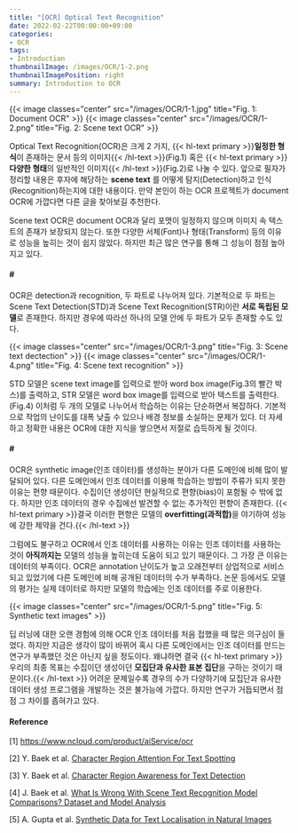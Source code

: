 ```yaml
---
title: "[OCR] Optical Text Recognition"
date: 2022-02-22T00:00:00+09:00
categories:
- OCR
tags:
- Introduction
thumbnailImage: /images/OCR/1-2.png
thumbnailImagePosition: right
summary: Introduction to OCR
---
```

{{< image classes="center" src="/images/OCR/1-1.jpg" title="Fig. 1: Document OCR" >}}
{{< image classes="center" src="/images/OCR/1-2.png" title="Fig. 2: Scene text OCR" >}}

Optical Text Recognition(OCR)은 크게 2 가지, {{< hl-text primary >}}<b>일정한 형식</b>이 존재하는 문서 등의 이미지{{< /hl-text >}}(Fig.1) 혹은 {{< hl-text primary >}}<b>다양한 형태</b>의 일반적인 이미지{{< /hl-text >}}(Fig.2)로 나눌 수 있다. 앞으로 필자가 정리할 내용은 후자에 해당하는 **scene text** 를 어떻게 탐지(Detection)하고 인식(Recognition)하는지에 대한 내용이다. 만약 본인이 하는 OCR 프로젝트가 document OCR에 가깝다면 다른 글을 찾아보길 추천한다.

Scene text OCR은 document OCR과 달리 포맷이 일정하지 않으며 이미지 속 텍스트의 존재가 보장되지 않는다. 또한 다양한 서체(Font)나 형태(Transform) 등의 이유로 성능을 높히는 것이 쉽지 않았다. 하지만 최근 많은 연구를 통해 그 성능이 점점 높아지고 있다.

#### \#
OCR은 detection과 recognition, 두 파트로 나누어져 있다. 기본적으로 두 파트는 Scene Text Detection(STD)과 Scene Text Recognition(STR)이란 **서로 독립된 모델**로 존재한다. 하지만 경우에 따라선 하나의 모델 안에 두 파트가 모두 존재할 수도 있다.

{{< image classes="center" src="/images/OCR/1-3.png" title="Fig. 3: Scene text dectection" >}}
{{< image classes="center" src="/images/OCR/1-4.png" title="Fig. 4: Scene text recognition" >}}

STD 모델은 scene text image를 입력으로 받아 word box image(Fig.3의 빨간 박스)를 출력하고, STR 모델은 word box image를 입력으로 받아 텍스트를 출력한다.(Fig.4) 이처럼 두 개의 모델로 나누어서 학습하는 이유는 단순하면서 복잡하다. 기본적으로 작업의 난이도를 대폭 낮출 수 있으나 배경 정보를 소실하는 문제가 있다. 더 자세하고 정확한 내용은 OCR에 대한 지식을 쌓으면서 저절로 습득하게 될 것이다.

#### \#
OCR은 synthetic image(인조 데이터)를 생성하는 분야가 다른 도메인에 비해 많이 발달되어 있다. 다른 도메인에서 인조 데이터를 이용해 학습하는 방법이 주류가 되지 못한 이유는 편향 때문이다. 수집이던 생성이던 현실적으로 편향(bias)이 포함될 수 밖에 없다. 하지만 인조 데이터의 경우 수집에선 발견할 수 없는 추가적인 편향이 존재한다. {{< hl-text primary >}}결국 이러한 편향은 모델의 <b>overfitting(과적합)</b>을 야기하여 성능에 강한 제약을 건다.{{< /hl-text >}}

그럼에도 불구하고 OCR에서 인조 데이터를 사용하는 이유는 인조 데이터를 사용하는 것이 **아직까지는** 모델의 성능을 높히는데 도움이 되고 있기 때문이다. 그 가장 큰 이유는 데이터의 부족이다. OCR은 annotation   난이도가 높고 오래전부터 상업적으로 서비스되고 있었기에 다른 도메인에 비해 공개된 데이터의 수가 부족하다. 논문 등에서도 모델의 평가는 실제 데이터로 하지만 모델의 학습에는 인조 데이터를 주로 이용한다.

{{< image classes="center" src="/images/OCR/1-5.png" title="Fig. 5: Synthetic text images" >}}

딥 러닝에 대한 오랜 경험에 의해 OCR 인조 데이터를 처음 접했을 때 많은 의구심이 들었다. 하지만 지금은 생각이 많이 바뀌어 혹시 다른 도메인에서는 인조 데이터를 만드는 연구가 부족했던 것은 아닌지 싶을 정도이다. 왜냐하면 결국 {{< hl-text primary >}}우리의 최종 목표는 수집이던 생성이던 <b>모집단과 유사한 표본 집단</b>을 구하는 것이기 때문이다.{{< /hl-text >}} 어려운 문제일수록 경우의 수가 다양하기에 모집단과 유사한 데이터 생성 프로그램을 개발하는 것은 불가능에 가깝다. 하지만 연구가 거듭되면서 점점 그 차이를 좁혀가고 있다.

#### Reference
[1] https://www.ncloud.com/product/aiService/ocr

[2] Y. Baek et al. [Character Region Attention For Text Spotting](https://arxiv.org/abs/2007.09629)

[3] Y. Baek et al. [Character Region Awareness for Text Detection](https://arxiv.org/abs/1904.01941)

[4] J. Baek et al. [What Is Wrong With Scene Text Recognition Model Comparisons? Dataset and Model Analysis](https://arxiv.org/abs/1904.01906)

[5] A. Gupta et al. [Synthetic Data for Text Localisation in Natural Images](https://www.robots.ox.ac.uk/~vgg/publications/2016/Gupta16)
